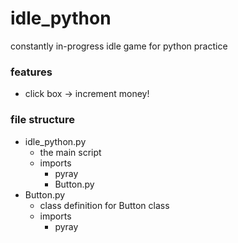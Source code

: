 # idle_python

constantly in-progress idle game for python practice

### features
- click box -> increment money!

### file structure
- idle_python.py
    - the main script
    - imports
        - pyray
        - Button.py
- Button.py
    - class definition for Button class
    - imports
        - pyray
